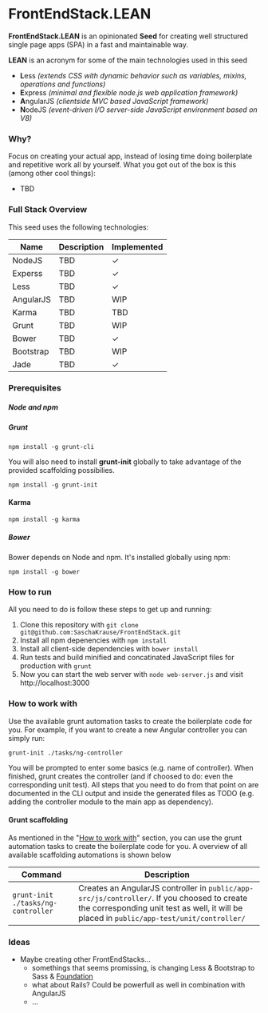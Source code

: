FrontEndStack.LEAN
=============
**FrontEndStack.LEAN** is an opinionated **Seed** for creating well structured single page apps (SPA) in a fast and maintainable way.

**LEAN** is an acronym for some of the main technologies used in this seed
* **L**ess *(extends CSS with dynamic behavior such as variables, mixins, operations and functions)*
* **E**xpress *(minimal and flexible node.js web application framework)*
* **A**ngularJS *(clientside MVC based JavaScript framework)*
* **N**odeJS *(event-driven I/O server-side JavaScript environment based on V8)*

### Why?

Focus on creating your actual app, instead of losing time doing boilerplate and repetitive work all by yourself.
What you got out of the box is this (among other cool things):
* TBD


### Full Stack Overview

This seed uses the following technologies:

| Name | Description | Implemented
| --- |--- | --- |
| NodeJS  | TBD | ✓
| Experss  | TBD | ✓
| Less  | TBD | ✓
| AngularJS  | TBD | WIP
| Karma  | TBD | TBD
| Grunt  | TBD | WIP
| Bower  | TBD | ✓
| Bootstrap  | TBD | WIP
| Jade  | TBD | ✓

### Prerequisites

##### Node and npm


##### Grunt
```
npm install -g grunt-cli
```
You will also need to install **grunt-init** globally to take advantage of the provided scaffolding possibilies.
```
npm install -g grunt-init
```

#### Karma
```
npm install -g karma
```

##### Bower
Bower depends on Node and npm. It's installed globally using npm:
```
npm install -g bower
```

### How to run

All you need to do is follow these steps to get up and running:

1. Clone this repository with ``` git clone git@github.com:SaschaKrause/FrontEndStack.git ```
2. Install all npm depenencies with ``` npm install ```
3. Install all client-side dependencies with ``` bower install ```
4. Run tests and build minified and concatinated JavaScript files for production with ``` grunt ```
5. Now you can start the web server with ``` node web-server.js ``` and visit http://localhost:3000


### How to work with

Use the available grunt automation tasks to create the boilerplate code for you.
For example, if you want to create a new Angular controller you can simply run:
  ```
  grunt-init ./tasks/ng-controller
  ```

You will be prompted to enter some basics (e.g. name of controller).
When finished, grunt creates the controller (and if choosed to do: even the corresponding unit test).
All steps that you need to do from that point on are documented in the CLI output and inside the generated files as TODO
(e.g. adding the controller module to the main app as dependency).



#### Grunt scaffolding

 As mentioned in the "[How to work with](#how-to-work-with)" section, you can use the grunt automation tasks to create the boilerplate code for you.
 A overview of all available scaffolding automations is shown below

| Command | Description |
| --- |--- |
| ``` grunt-init ./tasks/ng-controller ```| Creates an AngularJS controller in ```public/app-src/js/controller/```. If you choosed to create the corresponding unit test as well, it will be placed in ```public/app-test/unit/controller/```  |



### Ideas

* Maybe creating other FrontEndStacks...
  * somethings that seems promissing, is changing Less & Bootstrap to Sass & [Foundation](http://foundation.zurb.com/)
  * what about Rails? Could be powerfull as well in combination with AngularJS
  * ...
